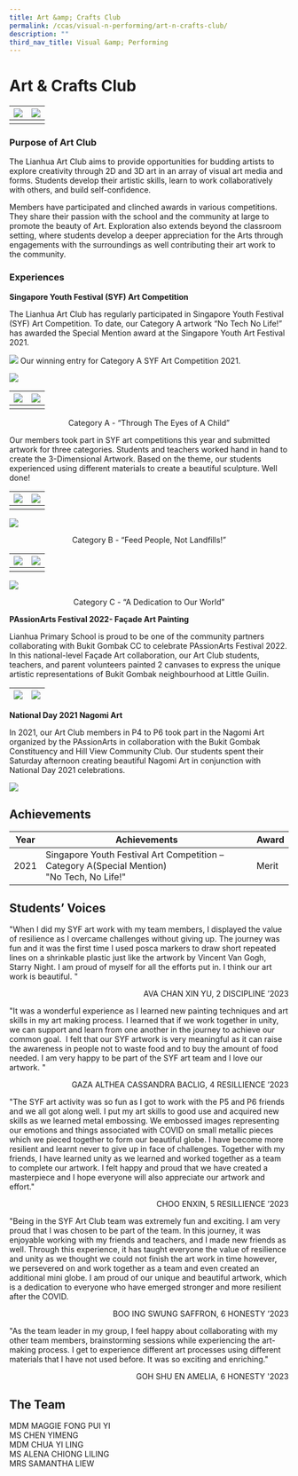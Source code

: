 ```yaml
---
title: Art &amp; Crafts Club
permalink: /ccas/visual-n-performing/art-n-crafts-club/
description: ""
third_nav_title: Visual &amp; Performing
---
```

# **Art &amp; Crafts Club**

| ![](/images/CCAs/Art%20&amp;%20Crafts%20Club/photo1.jpg) | ![](/images/CCAs/Art%20&amp;%20Crafts%20Club/photo2.jpg) | 
| -------- | -------- | 
|   |   |

### Purpose of Art Club

The Lianhua Art Club aims to provide opportunities for budding artists to explore creativity through 2D and 3D art in an array of visual art media and forms. Students develop their artistic skills, learn to work collaboratively with others, and build self-confidence.&nbsp;

Members have participated and clinched awards in various competitions. They share their passion with the school and the community at large to promote the beauty of Art. Exploration also extends beyond the classroom setting, where students develop a deeper appreciation for the Arts through engagements with the surroundings as well contributing their art work to the community.


### Experiences

**Singapore Youth Festival (SYF) Art Competition**

The Lianhua Art Club has regularly participated in Singapore Youth Festival (SYF) Art Competition. To date, our Category A artwork “No Tech No Life!” has awarded the Special Mention award at the Singapore Youth Art Festival 2021.

![](/images/CCAs/Art%20&amp;%20Crafts%20Club/SYF%202021_4.jpg)
Our winning entry for Category A SYF Art Competition 2021.


![](/images/CCAs/Art%20&amp;%20Crafts%20Club/photo3.jpg)

| ![](/images/CCAs/Art%20&amp;%20Crafts%20Club/photo5.jpg) |![](/images/CCAs/Art%20&amp;%20Crafts%20Club/photo4.jpg) | 
| -------- | -------- | 
|   |   |
<center>Category A - “Through The Eyes of A Child”</center>

Our members took part in SYF art competitions this year and submitted artwork for three categories. Students and teachers worked hand in hand to create the 3-Dimensional Artwork. Based on the theme, our students experienced using different materials to create a beautiful sculpture. Well done!

| ![](/images/CCAs/Art%20&amp;%20Crafts%20Club/photo7.jpg) | ![](/images/CCAs/Art%20&amp;%20Crafts%20Club/photo6.jpg) | 
| -------- | -------- | 
|   |   |

![](/images/CCAs/Art%20&amp;%20Crafts%20Club/photo8.jpg)

<center>Category B - “Feed People, Not Landfills!”</center>


| ![](/images/CCAs/Art%20&amp;%20Crafts%20Club/photo9.jpg) | ![](/images/CCAs/Art%20&amp;%20Crafts%20Club/photo11.jpg) | 
| -------- | -------- | 
|   |   |

![](/images/CCAs/Art%20&amp;%20Crafts%20Club/photo10.jpg)

<center>Category C - “A Dedication to Our World”</center>


**PAssionArts Festival 2022- Façade Art Painting**

Lianhua Primary School is proud to be one of the community partners collaborating with Bukit Gombak CC to celebrate PAssionArts Festival 2022. In this national-level Façade Art collaboration, our Art Club students, teachers, and parent volunteers painted 2 canvases to express the unique artistic representations of Bukit Gombak neighbourhood at Little Guilin.

| ![](/images/CCAs/Art%20&amp;%20Crafts%20Club/photo12.JPG) | ![](/images/CCAs/Art%20&amp;%20Crafts%20Club/photo13.JPG) | 
| -------- | -------- | 


**National Day 2021 Nagomi Art**

In 2021, our Art Club members in P4 to P6 took part in the Nagomi Art organized by the PAssionArts in collaboration with the Bukit Gombak Constituency and Hill View Community Club. Our students spent their Saturday afternoon creating beautiful Nagomi Art in conjunction with National Day 2021 celebrations.

![](/images/CCAs/Art%20&amp;%20Crafts%20Club/NDP%202021%20Nagomi%20Art.png)



## **Achievements**

| Year | Achievements                                                                                  | Award |
|------|-------------------------------|-------|
| 2021 | Singapore Youth Festival Art Competition – Category A(Special Mention)<br>"No Tech, No Life!" | Merit |


## **Students’ Voices**

"When I did my SYF art work with my team members, I displayed the value of resilience as I overcame challenges without giving up. The journey was fun and it was the first time I used posca markers to draw short repeated lines on a shrinkable plastic just like the artwork by Vincent Van Gogh, Starry Night. I am proud of myself for all the efforts put in. I think our art work is beautiful. "

  <p style="text-align: right"> AVA CHAN XIN YU, 2 DISCIPLINE ’2023<br></p>

"It was a wonderful experience as I learned new painting techniques and art skills in my art making process. I learned that if we work together in unity, we can support and learn from one another in the journey to achieve our common goal.&nbsp; I felt that our SYF artwork is very meaningful as it can raise the awareness in people not to waste food and to buy the amount of food needed. I am very happy to be part of the SYF art team and I love our artwork. "

  <p style="text-align: right"> GAZA ALTHEA CASSANDRA BACLIG, 4 RESILLIENCE ’2023<br></p>

"The SYF art activity was so fun as I got to work with the P5 and P6 friends and we all got along well. I put my art skills to good use and acquired new skills as we learned metal embossing. We embossed images representing our emotions and things associated with COVID on small metallic pieces which we pieced together to form our beautiful globe. I have become more resilient and learnt never to give up in face of challenges. Together with my friends, I have learned unity as we learned and worked together as a team to complete our artwork. I felt happy and proud that we have created a masterpiece and I hope everyone will also appreciate our artwork and effort."

  <p style="text-align: right"> CHOO ENXIN, 5 RESILLIENCE ’2023<br></p>

"Being in the SYF Art Club team was extremely fun and exciting. I am very proud that I was chosen to be part of the team. In this journey, it was enjoyable working with my friends and teachers, and I made new friends as well. Through this experience, it has taught everyone the value of resilience and unity as we thought we could not finish the art work in time however, we persevered on and work together as a team and even created an additional mini globe. I am proud of our unique and beautiful artwork, which is a dedication to everyone who have emerged stronger and more resilient after the COVID.&nbsp;&nbsp;

  <p style="text-align: right"> BOO ING SWUNG SAFFRON, 6 HONESTY ’2023<br></p>
"As the team leader in my group, I feel happy about collaborating with my other team members, brainstorming sessions while experiencing the art-making process. I get to experience different art processes using different materials that I have not used before. It was so exciting and enriching."

  <p style="text-align: right"> GOH SHU EN AMELIA, 6 HONESTY '2023<br></p>



## **The Team**

MDM MAGGIE FONG PUI YI<br>
MS CHEN YIMENG<br>
MDM CHUA YI LING<br>
MS ALENA CHIONG LILING<br>
MRS SAMANTHA LIEW